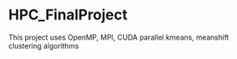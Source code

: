 # HPC_FinalProject
This project uses OpenMP, MPI, CUDA parallel kmeans, meanshift clustering algorithms
